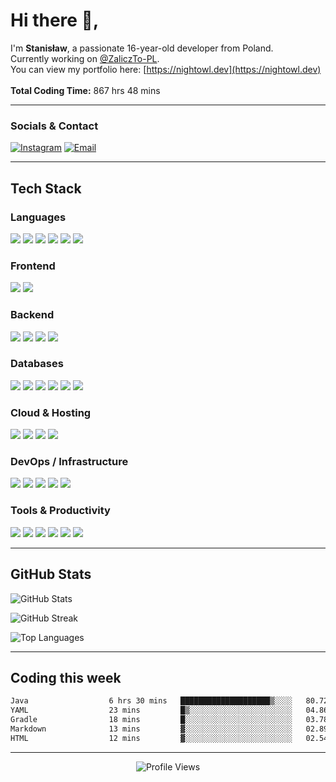 # Hi there 👋,

I'm **Stanisław**, a passionate 16-year-old developer from Poland.  
Currently working on [@ZaliczTo-PL](https://github.com/ZaliczTo-PL).  
You can view my portfolio here: [https://nightowl.dev](https://nightowl.dev)
<br>
</br>
**Total Coding Time:** 867 hrs 48 mins <!--TOTAL_HOURS-->

---

### Socials & Contact

[![Instagram](https://img.shields.io/badge/Instagram-%23E4405F.svg?logo=Instagram&logoColor=white)](https://instagram.com/stanislawbotwina)
[![Email](https://img.shields.io/badge/Email-D14836?logo=gmail&logoColor=white)](mailto:me@nightowl.dev)

---

## Tech Stack

### Languages

<p>
  <img src="https://img.shields.io/badge/java-%23ED8B00.svg?style=for-the-badge&logo=openjdk&logoColor=white"/>
  <img src="https://img.shields.io/badge/javascript-%23323330.svg?style=for-the-badge&logo=javascript&logoColor=%23F7DF1E"/>
  <img src="https://img.shields.io/badge/typescript-%23007ACC.svg?style=for-the-badge&logo=typescript&logoColor=white"/>
  <img src="https://img.shields.io/badge/html5-%23E34F26.svg?style=for-the-badge&logo=html5&logoColor=white"/>
  <img src="https://img.shields.io/badge/css3-%231572B6.svg?style=for-the-badge&logo=css3&logoColor=white"/>
  <img src="https://img.shields.io/badge/c++-%2300599C.svg?style=for-the-badge&logo=c%2B%2B&logoColor=white"/>
</p>

### Frontend

<p>
  <img src="https://img.shields.io/badge/react-%2320232a.svg?style=for-the-badge&logo=react&logoColor=%2361DAFB"/>
  <img src="https://img.shields.io/badge/Next-black?style=for-the-badge&logo=next.js&logoColor=white"/>
</p>

### Backend

<p>
  <img src="https://img.shields.io/badge/node.js-6DA55F?style=for-the-badge&logo=node.js&logoColor=white"/>
  <img src="https://img.shields.io/badge/express.js-%23404d59.svg?style=for-the-badge&logo=express&logoColor=%2361DAFB"/>
  <img src="https://img.shields.io/badge/spring-%236DB33F.svg?style=for-the-badge&logo=spring&logoColor=white"/>
  <img src="https://img.shields.io/badge/JWT-black?style=for-the-badge&logo=JSON%20web%20tokens"/>
</p>

### Databases

<p>
  <img src="https://img.shields.io/badge/MongoDB-%234ea94b.svg?style=for-the-badge&logo=mongodb&logoColor=white"/>
  <img src="https://img.shields.io/badge/redis-%23DD0031.svg?style=for-the-badge&logo=redis&logoColor=white"/>
  <img src="https://img.shields.io/badge/postgres-%23316192.svg?style=for-the-badge&logo=postgresql&logoColor=white"/>
  <img src="https://img.shields.io/badge/mysql-4479A1.svg?style=for-the-badge&logo=mysql&logoColor=white"/>
  <img src="https://img.shields.io/badge/sqlite-%2307405e.svg?style=for-the-badge&logo=sqlite&logoColor=white"/>
  <img src="https://img.shields.io/badge/Prisma-3982CE?style=for-the-badge&logo=Prisma&logoColor=white"/>
</p>

### Cloud & Hosting

<p>
  <img src="https://img.shields.io/badge/GoogleCloud-%234285F4.svg?style=for-the-badge&logo=google-cloud&logoColor=white"/>
  <img src="https://img.shields.io/badge/Cloudflare-F38020?style=for-the-badge&logo=Cloudflare&logoColor=white"/>
  <img src="https://img.shields.io/badge/AWS-%23FF9900.svg?style=for-the-badge&logo=amazon-aws&logoColor=white"/>
  <img src="https://img.shields.io/badge/ovh-%23123F6D.svg?style=for-the-badge&logo=ovh&logoColor=white"/>
</p>

### DevOps / Infrastructure

<p>
  <img src="https://img.shields.io/badge/nginx-%23009639.svg?style=for-the-badge&logo=nginx&logoColor=white"/>
  <img src="https://img.shields.io/badge/apache%20tomcat-%23F8DC75.svg?style=for-the-badge&logo=apache-tomcat&logoColor=black"/>
  <img src="https://img.shields.io/badge/github%20actions-%232671E5.svg?style=for-the-badge&logo=githubactions&logoColor=white"/>
  <img src="https://img.shields.io/badge/git-%23F05033.svg?style=for-the-badge&logo=git&logoColor=white"/>
  <img src="https://img.shields.io/badge/github-%23121011.svg?style=for-the-badge&logo=github&logoColor=white"/>
</p>

### Tools & Productivity

<p>
  <img src="https://img.shields.io/badge/Postman-FF6C37?style=for-the-badge&logo=postman&logoColor=white"/>
  <img src="https://img.shields.io/badge/figma-%23F24E1E.svg?style=for-the-badge&logo=figma&logoColor=white"/>
  <img src="https://img.shields.io/badge/Notion-%23000000.svg?style=for-the-badge&logo=notion&logoColor=white"/>
  <img src="https://img.shields.io/badge/Gradle-02303A.svg?style=for-the-badge&logo=Gradle&logoColor=white"/>
  <img src="https://img.shields.io/badge/NPM-%23CB3837.svg?style=for-the-badge&logo=npm&logoColor=white"/>
  <img src="https://img.shields.io/badge/pnpm-%234a4a4a.svg?style=for-the-badge&logo=pnpm&logoColor=f69220"/>
</p>

---

## GitHub Stats

![GitHub Stats](https://github-readme-stats.vercel.app/api?username=nightowl-devs&theme=codeSTACKr&hide_border=true&include_all_commits=true&count_private=true)

![GitHub Streak](https://streak-stats.demolab.com?user=nightowl-devs&theme=codeSTACKr&hide_border=true&include_all_commits=true&count_private=true)

![Top Languages](https://github-readme-stats.vercel.app/api/top-langs/?username=nightowl-devs&layout=compact&theme=codeSTACKr&hide_border=true&include_all_commits=true&count_private=true)

---

## Coding this week

<!--START_SECTION:waka-->

```txt
Java                  6 hrs 30 mins   ████████████████████▒░░░░   80.72 %
YAML                  23 mins         █▒░░░░░░░░░░░░░░░░░░░░░░░   04.86 %
Gradle                18 mins         █░░░░░░░░░░░░░░░░░░░░░░░░   03.78 %
Markdown              13 mins         ▓░░░░░░░░░░░░░░░░░░░░░░░░   02.89 %
HTML                  12 mins         ▓░░░░░░░░░░░░░░░░░░░░░░░░   02.54 %
```

<!--END_SECTION:waka-->
---
<p align="center">
  <img src="https://komarev.com/ghpvc/?username=NightOwlDevelopment&style=flat&color=blue" alt="Profile Views" />
</p>


